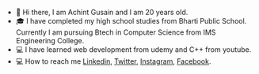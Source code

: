 - 🙋‍ Hi there, I am Achint Gusain and I am 20 years old.
- 🎓 I have completed my high school studies from Bharti Public School. Currently I am pursuing Btech in Computer Science from IMS Engineering College.
- 💻 I have learned web development from udemy and C++ from youtube.
- 💻 How to reach me [Linkedin](https://www.linkedin.com/in/achint-gusain-62aa991ba/), [Twitter](https://twitter.com/GusainAchint), [Instagram](https://www.instagram.com/achint2103/), [Facebook](https://www.facebook.com/achint.gusain.3/).

